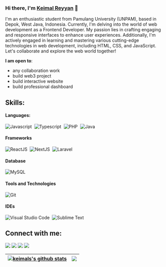 ### Hi there, I'm [Keimal Reyyan](https://github.com/KeiRey) 👋

I'm an enthusiastic student from Pamulang University (UNPAM), based in Depok, West Java, Indonesia. Currently, I'm delving into the world of web development as a Frontend Developer. My passion lies in crafting engaging and responsive interfaces to enhance user experiences. Additionally, I'm actively engaged in learning and mastering various cutting-edge technologies in web development, including HTML, CSS, and JavaScript. Let's collaborate and explore the web world together!

 **I am open to**:

- any collaboration work
- build web3 project
- build interactive website
- build professional dashboard

## Skills:

#### Languages:

![Javascript](https://img.shields.io/badge/Javascript-ED8B00?style=for-the-badge&logo=Javascript&logoColor=white)&nbsp;
![Typescript](https://img.shields.io/badge/Typescript-121011?style=for-the-badge&logo=Typescript&logoColor=white)&nbsp;
![PHP](https://img.shields.io/badge/PHP-3776AB?style=for-the-badge&logo=PHP&logoColor=white)&nbsp;
![Java](https://img.shields.io/badge/Java-121011?style=for-the-badge&logo=Java&logoColor=white)&nbsp;

#### Frameworks
![ReactJS](https://img.shields.io/badge/ReactJS-ED8B00?style=for-the-badge&logo=ReactJS&logoColor=white)&nbsp;
![NextJS](https://img.shields.io/badge/NextJS-3776AB?style=for-the-badge&logo=NextJS&logoColor=white)&nbsp;
![Laravel](https://img.shields.io/badge/Laravel-121011?style=for-the-badge&logo=Laravel&logoColor=white)&nbsp;

#### Database

![MySQL](https://img.shields.io/badge/MySQL-00000F?style=for-the-badge&logo=mysql&logoColor=white)&nbsp;

#### Tools and Technologies
![Git](https://img.shields.io/badge/GIT-E44C30?style=for-the-badge&logo=git&logoColor=white)&nbsp;

#### IDEs

![Visual Studio Code](https://img.shields.io/badge/Visual%20Studio%20Code-0078d7.svg?style=for-the-badge&logo=visual-studio-code&logoColor=white)&nbsp;
![Sublime Text](https://img.shields.io/badge/Sublime%20Text-00000F.svg?style=for-the-badge&logo=visual-studio-code&logoColor=white)&nbsp;

## Connect with me:

<p align = "center">

[<img src ="https://img.shields.io/badge/website-%23.svg?&style=for-the-badge&logo=www&logoColor=white%22&color=black">](https://keimal.vercel.app)
[<img src="https://img.shields.io/badge/twitter-%231DA1F2.svg?&style=for-the-badge&logo=twitter&logoColor=white&color=black" />](https://twitter.com/keimalreyyan) 
[<img src="https://img.shields.io/badge/linkedin-%2312100E.svg?&style=for-the-badge&logo=linkedin&logoColor=white&color=black" />](https://www.linkedin.com/in/keimalreyyan/)
[<img src="https://img.shields.io/badge/instagram-%2312100E.svg?&style=for-the-badge&logo=instagram&logoColor=white&color=black" />](https://www.instagram.com/keimaaal/)
</p>

| <a href="https://github.com/KeiRey/github-readme-stats"><img align="center" src="https://github-readme-stats.vercel.app/api?username=keirey&show_icons=true&include_all_commits=true&theme=buefy&hide_border=true" alt="keimals's github stats" /></a> | <a href="https://github.com/KeiRey/github-readme-stats"><img align="center" src="https://github-readme-stats.vercel.app/api/top-langs/?username=keirey&layout=compact&theme=buefy&hide_border=true" /></a> |
| ------------- | ------------- |

<!-- 
----
[<img src="https://github-profile-trophy.vercel.app/?username=keirey&row=2&column=3" />](https://github.com/ryo-ma/github-profile-trophy)
[<img src="https://github-readme-stats.vercel.app/api?username=keirey&theme=algolia&count_private=true&include_all_commits=true&show_icons=true" />](https://github.com/KeiRey/github-readme-stats)
[![GitHub Streak](https://github-readme-streak-stats.herokuapp.com/?user=keirey&theme=dark)](https://github.com/DenverCoder1/github-readme-streak-stats)
[![Durgesh's Top Langs](https://github-readme-stats.vercel.app/api/top-langs/?username=keirey&theme=algolia&hide=Jupyter&layout=compact&show_icons=true)](https://github.com/KeiRey/github-readme-stats)
 -->

<!--
Here are some ideas to get you started:

- 🔭 I’m currently working on ...
- 🌱 I’m currently learning ...
- 👯 I’m looking to collaborate on ...
- 🤔 I’m looking for help with ...
- 💬 Ask me about ...
- 📫 How to reach me: ...
- 😄 Pronouns: ...
- ⚡ Fun fact: ...
-->
